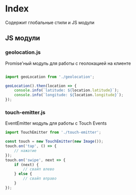 # Index

Содержит глобальные стили и JS модули

## JS модули

### geolocation.js
Promise'ный модуль для работы с геолокацией на клиенте

```javascript

import geoLocation from './geolocation';

geoLocation().then(location => {
    console.info(`latitude: ${location.latitude}`);
    console.info(`longitude: ${location.longitude}`);
});
```
### touch-emitter.js

EventEmitter модуль для работы с Touch Events

```javascript
import TouchEmitter from './touch-emitter';

const touch = new TouchEmitter(new Image());
touch.on('tap', () => {
    // нажатие
});
touch.on('swipe', next => {
    if (next) {
        // свайп влево
    } else {
        // свайп вправо
    }
});
```
